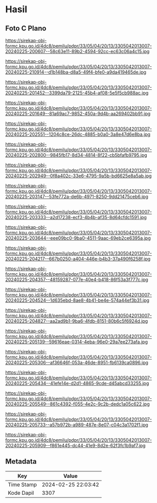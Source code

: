 # Hasil

## Foto C Plano

https://sirekap-obj-formc.kpu.go.id/4dc8/pemilu/pdpr/33/05/04/20/13/3305042013007-20240225-200607--58c63e11-89b2-4594-92cc-ec63c06a4c15.jpg

https://sirekap-obj-formc.kpu.go.id/4dc8/pemilu/pdpr/33/05/04/20/13/3305042013007-20240225-210914--d1b148ba-d8a5-49f4-bfe0-a9da419465de.jpg

https://sirekap-obj-formc.kpu.go.id/4dc8/pemilu/pdpr/33/05/04/20/13/3305042013007-20240225-201452--3399da79-2125-45b4-af08-5e5f5cb988ac.jpg

https://sirekap-obj-formc.kpu.go.id/4dc8/pemilu/pdpr/33/05/04/20/13/3305042013007-20240225-201649--81a69ac7-9852-450a-9d4b-aa269402bb91.jpg

https://sirekap-obj-formc.kpu.go.id/4dc8/pemilu/pdpr/33/05/04/20/13/3305042013007-20240225-202551--1204c8ce-26dc-4885-b0a0-3a8e47d6e8ba.jpg

https://sirekap-obj-formc.kpu.go.id/4dc8/pemilu/pdpr/33/05/04/20/13/3305042013007-20240225-202800--9845fb17-8d34-4814-8f22-cb5bfafb9795.jpg

https://sirekap-obj-formc.kpu.go.id/4dc8/pemilu/pdpr/33/05/04/20/13/3305042013007-20240225-202949--0f8a402c-33e6-4795-9a5b-bd6625e8a5ab.jpg

https://sirekap-obj-formc.kpu.go.id/4dc8/pemilu/pdpr/33/05/04/20/13/3305042013007-20240225-203147--53fe772a-de6b-4971-8250-9dd21475ceb6.jpg

https://sirekap-obj-formc.kpu.go.id/4dc8/pemilu/pdpr/33/05/04/20/13/3305042013007-20240225-203333--a2d17238-ecf3-4b4b-af35-8d64cfdc1591.jpg

https://sirekap-obj-formc.kpu.go.id/4dc8/pemilu/pdpr/33/05/04/20/13/3305042013007-20240225-203644--eee09bc0-9ba0-4511-9aac-69eb2ce6395a.jpg

https://sirekap-obj-formc.kpu.go.id/4dc8/pemilu/pdpr/33/05/04/20/13/3305042013007-20240225-204217--667b0250-a404-446e-b4b3-37a490f6258f.jpg

https://sirekap-obj-formc.kpu.go.id/4dc8/pemilu/pdpr/33/05/04/20/13/3305042013007-20240225-204357--48159287-077e-40e4-b418-86f53a3f777c.jpg

https://sirekap-obj-formc.kpu.go.id/4dc8/pemilu/pdpr/33/05/04/20/13/3305042013007-20240225-204524--1d635ebd-8ae8-4b41-be4e-574a44ef3b31.jpg

https://sirekap-obj-formc.kpu.go.id/4dc8/pemilu/pdpr/33/05/04/20/13/3305042013007-20240225-204827--aa2ad9b1-9ba6-4fdb-8151-80b6c5f6924d.jpg

https://sirekap-obj-formc.kpu.go.id/4dc8/pemilu/pdpr/33/05/04/20/13/3305042013007-20240225-205139--59616eae-0314-4eba-96e0-29a7ee273afa.jpg

https://sirekap-obj-formc.kpu.go.id/4dc8/pemilu/pdpr/33/05/04/20/13/3305042013007-20240225-205306--af36646f-053a-46de-8951-fb6139ca0896.jpg

https://sirekap-obj-formc.kpu.go.id/4dc8/pemilu/pdpr/33/05/04/20/13/3305042013007-20240225-205434--41efe14e-d2d1-4865-9cde-d45abcd33255.jpg

https://sirekap-obj-formc.kpu.go.id/4dc8/pemilu/pdpr/33/05/04/20/13/3305042013007-20240225-205549--861c4392-f055-4e2c-9c2b-dedc1a05c622.jpg

https://sirekap-obj-formc.kpu.go.id/4dc8/pemilu/pdpr/33/05/04/20/13/3305042013007-20240225-205733--a57b972b-a989-487e-8e07-c04c3a1702f1.jpg

https://sirekap-obj-formc.kpu.go.id/4dc8/pemilu/pdpr/33/05/04/20/13/3305042013007-20240225-205909--f861e445-dc44-41e9-8d2e-62f3fc1b9af7.jpg


## Metadata

| Key        | Value               |
| ---------- | ------------------- |
| Time Stamp | 2024-02-25 22:03:42 |
| Kode Dapil | 3307                |



